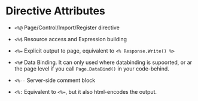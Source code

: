 # Directive Attributes

- `<%@` Page/Control/Import/Register directive

- `<%$` Resource access and Expression building

- `<%=` Explicit output to page, equivalent to `<% Response.Write() %>`

- `<%#` Data Binding. It can only used where databinding is supoorted, or ar the page level if you call `Page.DataBind()` in your code-behind.

- `<%--` Server-side comment block

- `<%:` Equivalent to `<%=`, but it also html-encodes the output.
